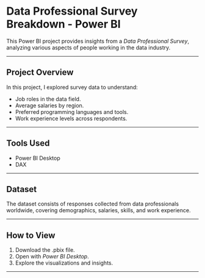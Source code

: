 # Data Professional Survey Breakdown - Power BI

This Power BI project provides insights from a *Data Professional Survey*, analyzing various aspects of people working in the data industry.

---

## Project Overview
In this project, I explored survey data to understand:
- Job roles in the data field.
- Average salaries by region.
- Preferred programming languages and tools.
- Work experience levels across respondents.

---

## Tools Used
- Power BI Desktop
- DAX

---

## Dataset
The dataset consists of responses collected from data professionals worldwide, covering demographics, salaries, skills, and work experience.

---

## How to View
1. Download the .pbix file.
2. Open with *Power BI Desktop*.
3. Explore the visualizations and insights.

---
